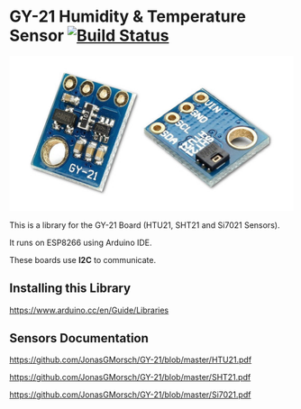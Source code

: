 # GY-21 Humidity & Temperature Sensor    [![Build Status](https://travis-ci.org/JonasGMorsch/GY-21.svg?branch=master)](https://travis-ci.org/JonasGMorsch/GY-21)


![sensors_1899-00](https://github.com/JonasGMorsch/GY-21/blob/master/GY-21.jpg)

This is a library for the GY-21 Board (HTU21, SHT21 and Si7021 Sensors).

It runs on ESP8266 using Arduino IDE.

These boards use **I2C** to communicate.

## Installing this Library

https://www.arduino.cc/en/Guide/Libraries

## Sensors Documentation

https://github.com/JonasGMorsch/GY-21/blob/master/HTU21.pdf

https://github.com/JonasGMorsch/GY-21/blob/master/SHT21.pdf

https://github.com/JonasGMorsch/GY-21/blob/master/Si7021.pdf
